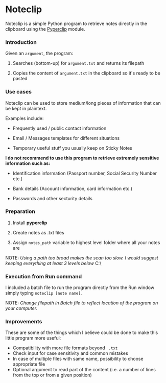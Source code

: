 # Noteclip

Noteclip is a simple Python program to retrieve notes directly in the clipboard using the [Pyperclip](https://github.com/asweigart/pyperclip) module. 

### Introduction

Given an <code>argument</code>, the program:

1. Searches (bottom-up) for <code>argument.txt</code> and returns its filepath

2. Copies the content of <code>argument.txt</code> in the clipboard so it's ready to be pasted

### Use cases

Noteclip can be used to store medium/long pieces of information that can be kept in plaintext. 

Examples include:

* Frequently used / public contact information 

* Email / Messages templates for different situations

* Temporary useful stuff you usually keep on Sticky Notes

**I do not recommend to use this program to retrieve extremely sensitive information such as:**

* Identification information (Passport number, Social Security Number etc.)

* Bank details (Account information, card information etc.)

* Passwords and other secturity details

### Preparation

1. Install **pyperclip** 

2. Create notes as .txt files

3. Assign <code>notes_path</code> variable to highest level folder where all your notes are
    
NOTE: _Using a path too broad makes the scan too slow. I would suggest keeping everything at least 3 levels below_ C:\ 

### Execution from Run command

I included a batch file to run the program directly from the Run window simply typing <code>noteclip [note name]</code>. 

NOTE: _Change filepath in Batch file to reflect location of the program on your computer._

### Improvements

These are some of the things which I believe could be done to make this little program more useful:   

* Compatibility with more file formats beyond <code> .txt </code>  
* Check input for case sensitivity and common mistakes  
* In case of multiple files with same name, possibility to choose appropriate file 
* Optional argument to read part of the content (i.e. a number of lines from the top or from a given position)
